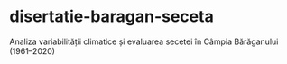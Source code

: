 # disertatie-baragan-seceta
Analiza variabilității climatice și evaluarea secetei în Câmpia Bărăganului (1961–2020)
